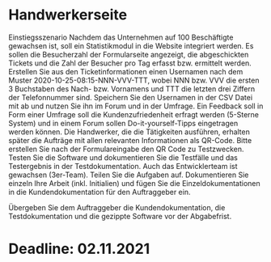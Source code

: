 # Handwerkerseite

Einstiegsszenario
Nachdem das Unternehmen auf 100 Beschäftigte gewachsen ist, soll ein Statistikmodul in die Website integriert werden. Es sollen die Besucherzahl der Formularseite angezeigt, die abgeschickten Tickets und die Zahl der Besucher pro Tag erfasst bzw. ermittelt werden.
Erstellen Sie aus den Ticketinformationen einen Usernamen nach dem Muster 2020-10-25-08:15-NNN-VVV-TTT, wobei NNN bzw. VVV die ersten 3 Buchstaben des Nach- bzw. Vornamens und TTT die letzten drei Ziffern der Telefonnummer sind. Speichern Sie den Usernamen in der CSV Datei mit ab und nutzen Sie ihn im Forum und in der Umfrage.
Ein Feedback soll in Form einer Umfrage soll die Kundenzufriedenheit erfragt werden (5-Sterne System) und in einem Forum sollen Do-it-yourself-Tipps eingetragen werden können.
Die Handwerker, die die Tätigkeiten ausführen, erhalten später die Aufträge mit allen relevanten Informationen als QR-Code. Bitte erstellen Sie nach der Formulareingabe den QR Code zu Testzwecken.
Testen Sie die Software und dokumentieren Sie die Testfälle und das Testergebnis in der Testdokumentation.
Auch das Entwicklerteam ist gewachsen (3er-Team). Teilen Sie die Aufgaben auf. Dokumentieren Sie einzeln Ihre Arbeit (inkl. Initialien) und fügen Sie die Einzeldokumentationen in die Kundendokumentation für den Auftraggeber ein.

Übergeben Sie dem Auftraggeber die Kundendokumentation, die Testdokumentation und die gezippte Software vor der Abgabefrist.

# Deadline: 02.11.2021
